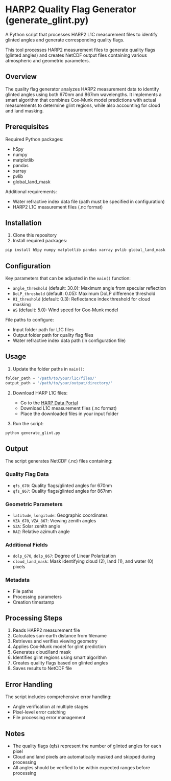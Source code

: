 # HARP2 Quality Flag Generator (generate_glint.py)

A Python script that processes HARP2 L1C measurement files to identify glinted angles and generate corresponding quality flags.

This tool processes HARP2 measurement files to generate quality flags (glinted angles) and creates NetCDF output files containing various atmospheric and geometric parameters.

## Overview

The quality flag generator analyzes HARP2 measurement data to identify glinted angles using both 670nm and 867nm wavelengths. It implements a smart algorithm that combines Cox-Munk model predictions with actual measurements to determine glint regions, while also accounting for cloud and land masking.

## Prerequisites

Required Python packages:
- h5py
- numpy
- matplotlib
- pandas
- xarray
- pvlib
- global_land_mask

Additional requirements:
- Water refractive index data file (path must be specified in configuration)
- HARP2 L1C measurement files (.nc format)

## Installation

1. Clone this repository
2. Install required packages:
```bash
pip install h5py numpy matplotlib pandas xarray pvlib global_land_mask
```

## Configuration

Key parameters that can be adjusted in the `main()` function:
- `angle_threshold` (default: 30.0): Maximum angle from specular reflection
- `DoLP_threshold` (default: 0.05): Maximum DoLP difference threshold
- `RI_threshold` (default: 0.3): Reflectance index threshold for cloud masking
- `WS` (default: 5.0): Wind speed for Cox-Munk model

File paths to configure:
- Input folder path for L1C files
- Output folder path for quality flag files
- Water refractive index data path (in configuration file)

## Usage

1. Update the folder paths in `main()`:
```python
folder_path = '/path/to/your/l1c/files/'
output_path = '/path/to/your/output/directory/'
```

2. Download HARP L1C files:
   - Go to the [HARP Data Portal](https://asdc.larc.nasa.gov/data/HARP2/)
   - Download L1C measurement files (.nc format)
   - Place the downloaded files in your input folder

3. Run the script:
```bash
python generate_glint.py
```

## Output

The script generates NetCDF (.nc) files containing:

### Quality Flag Data
- `qfs_670`: Quality flags/glinted angles for 670nm
- `qfs_867`: Quality flags/glinted angles for 867nm

### Geometric Parameters
- `latitude`, `longitude`: Geographic coordinates
- `VZA_670`, `VZA_867`: Viewing zenith angles
- `SZA`: Solar zenith angle
- `RAZ`: Relative azimuth angle

### Additional Fields
- `dolp_670`, `dolp_867`: Degree of Linear Polarization
- `cloud_land_mask`: Mask identifying cloud (2), land (1), and water (0) pixels

### Metadata
- File paths
- Processing parameters
- Creation timestamp

## Processing Steps

1. Reads HARP2 measurement file
2. Calculates sun-earth distance from filename
3. Retrieves and verifies viewing geometry
4. Applies Cox-Munk model for glint prediction
5. Generates cloud/land mask
6. Identifies glint regions using smart algorithm
7. Creates quality flags based on glinted angles
8. Saves results to NetCDF file

## Error Handling

The script includes comprehensive error handling:
- Angle verification at multiple stages
- Pixel-level error catching
- File processing error management

## Notes

- The quality flags (qfs) represent the number of glinted angles for each pixel
- Cloud and land pixels are automatically masked and skipped during processing
- All angles should be verified to be within expected ranges before processing
